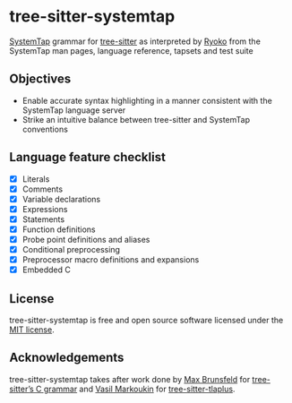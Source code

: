 # tree-sitter-systemtap

[SystemTap] grammar for [tree-sitter] as interpreted by [Ryoko] from the SystemTap man pages, language reference, tapsets and test suite

## Objectives

- Enable accurate syntax highlighting in a manner consistent with the SystemTap language server
- Strike an intuitive balance between tree-sitter and SystemTap conventions

## Language feature checklist

- [x] Literals
- [x] Comments
- [x] Variable declarations
- [x] Expressions
- [x] Statements
- [x] Function definitions
- [x] Probe point definitions and aliases
- [x] Conditional preprocessing
- [x] Preprocessor macro definitions and expansions
- [x] Embedded C

## License

tree-sitter-systemtap is free and open source software licensed under the [MIT license][license].

## Acknowledgements

tree-sitter-systemtap takes after work done by [Max Brunsfeld] for [tree-sitter’s C grammar][tree-sitter-c] and [Vasil Markoukin] for [tree-sitter-tlaplus].

[license]: ./LICENSE.txt
[Max Brunsfeld]: https://github.com/maxbrunsfeld
[Ryoko]: https://github.com/ok-ryoko
[SystemTap]: https://sourceware.org/systemtap/
[tree-sitter-c]: https://github.com/tree-sitter/tree-sitter-c
[tree-sitter-tlaplus]: https://github.com/tlaplus-community/tree-sitter-tlaplus
[tree-sitter]: https://github.com/tree-sitter/tree-sitter
[Vasil Markoukin]: https://github.com/susliko
